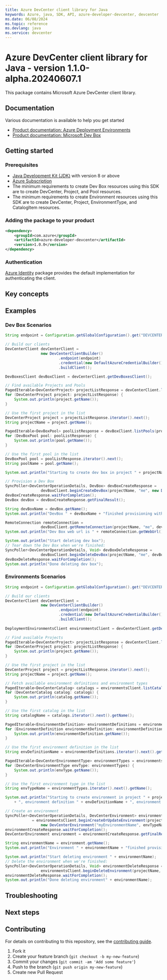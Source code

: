 ```yaml
---
title: Azure DevCenter client library for Java
keywords: Azure, java, SDK, API, azure-developer-devcenter, devcenter
ms.date: 06/08/2024
ms.topic: reference
ms.devlang: java
ms.service: devcenter
---
```

# Azure DevCenter client library for Java - version 1.1.0-alpha.20240607.1 


This package contains Microsoft Azure DevCenter client library.

## Documentation

Various documentation is available to help you get started

- [Product documentation: Azure Deployment Environments][environments_documentation]
- [Product documentation: Microsoft Dev Box][devbox_documentation]

## Getting started

### Prerequisites

- [Java Development Kit (JDK)][jdk] with version 8 or above
- [Azure Subscription][azure_subscription]
- The minimum requirements to create Dev Box resources using this SDK are to create DevCenter, Project, and Pool resources.
- The minimum requirements to create Environment resources using this SDK are to create DevCenter, Project, EnvironmentType, and CatalogItem resources.

### Adding the package to your product

[//]: # ({x-version-update-start;com.azure:azure-developer-devcenter;current})
```xml
<dependency>
    <groupId>com.azure</groupId>
    <artifactId>azure-developer-devcenter</artifactId>
    <version>1.0.0</version>
</dependency>
```
[//]: # ({x-version-update-end})

### Authentication

[Azure Identity][azure_identity] package provides the default implementation for authenticating the client.

## Key concepts

## Examples
### Dev Box Scenarios
```java com.azure.developer.devcenter.readme.devboxes
String endpoint = Configuration.getGlobalConfiguration().get("DEVCENTER_ENDPOINT");

// Build our clients
DevCenterClient devCenterClient =
                new DevCenterClientBuilder()
                        .endpoint(endpoint)
                        .credential(new DefaultAzureCredentialBuilder().build())
                        .buildClient();

DevBoxesClient devBoxClient = devCenterClient.getDevBoxesClient();

// Find available Projects and Pools
PagedIterable<DevCenterProject> projectListResponse = devCenterClient.listProjects();
for (DevCenterProject project: projectListResponse) {
    System.out.println(project.getName());
}

// Use the first project in the list
DevCenterProject project = projectListResponse.iterator().next();
String projectName = project.getName();

PagedIterable<DevBoxPool> poolListResponse = devBoxClient.listPools(projectName);
for (DevBoxPool pool: poolListResponse) {
    System.out.println(pool.getName());
}

// Use the first pool in the list
DevBoxPool pool = poolListResponse.iterator().next();
String poolName = pool.getName();

System.out.println("Starting to create dev box in project " + projectName + " and pool " + poolName);

// Provision a Dev Box
SyncPoller<DevCenterOperationDetails, DevBox> devBoxCreateResponse =
                devBoxClient.beginCreateDevBox(projectName, "me", new DevBox("MyDevBox", poolName));
devBoxCreateResponse.waitForCompletion();
DevBox devBox = devBoxCreateResponse.getFinalResult();

String devBoxName = devBox.getName();
System.out.println("DevBox " + devBoxName + "finished provisioning with status " + devBox.getProvisioningState());

RemoteConnection remoteConnection =
                devBoxClient.getRemoteConnection(projectName, "me", devBoxName);
System.out.println("Dev Box web url is " + remoteConnection.getWebUrl());

System.out.println("Start deleting dev box");
// Tear down the Dev Box when we're finished:
SyncPoller<DevCenterOperationDetails, Void> devBoxDeleteResponse =
                devBoxClient.beginDeleteDevBox(projectName, "me", devBoxName);
devBoxDeleteResponse.waitForCompletion();
System.out.println("Done deleting dev box");
```

### Environments Scenarios
```java com.azure.developer.devcenter.readme.environments
String endpoint = Configuration.getGlobalConfiguration().get("DEVCENTER_ENDPOINT");

// Build our clients
DevCenterClient devCenterClient =
                new DevCenterClientBuilder()
                        .endpoint(endpoint)
                        .credential(new DefaultAzureCredentialBuilder().build())
                        .buildClient();
       
DeploymentEnvironmentsClient environmentsClient = devCenterClient.getDeploymentEnvironmentsClient();

// Find available Projects 
PagedIterable<DevCenterProject> projectListResponse = devCenterClient.listProjects();
for (DevCenterProject project: projectListResponse) {
    System.out.println(project.getName());
}

// Use the first project in the list
DevCenterProject project = projectListResponse.iterator().next();
String projectName = project.getName();

// Fetch available environment definitions and environment types
PagedIterable<DevCenterCatalog> catalogs = environmentsClient.listCatalogs(projectName);
for (DevCenterCatalog catalog: catalogs) {
    System.out.println(catalog.getName());
}

// Use the first catalog in the list
String catalogName = catalogs.iterator().next().getName();

PagedIterable<EnvironmentDefinition> environmentDefinitions = environmentsClient.listEnvironmentDefinitionsByCatalog(projectName, catalogName);
for (EnvironmentDefinition environmentDefinition: environmentDefinitions) {
    System.out.println(environmentDefinition.getName());
}

// Use the first environment definition in the list
String envDefinitionName = environmentDefinitions.iterator().next().getName();

PagedIterable<DevCenterEnvironmentType> environmentTypes = environmentsClient.listEnvironmentTypes(projectName);
for (DevCenterEnvironmentType envType: environmentTypes) {
    System.out.println(envType.getName());
}

// Use the first environment type in the list
String envTypeName = environmentTypes.iterator().next().getName();

System.out.println("Starting to create environment in project " + projectName + ", with catalog " + catalogName
    + ", environment definition " + envDefinitionName + ", environment type " + envTypeName);

// Create an environment
SyncPoller<DevCenterOperationDetails, DevCenterEnvironment> environmentCreateResponse 
            = environmentsClient.beginCreateOrUpdateEnvironment(projectName, "me",
                new DevCenterEnvironment("myEnvironmentName", envTypeName, catalogName, envDefinitionName));
environmentCreateResponse.waitForCompletion();
DevCenterEnvironment environment = environmentCreateResponse.getFinalResult();

String environmentName = environment.getName();
System.out.println("Environment " + environmentName + "finished provisioning with status " + environment.getProvisioningState());

System.out.println("Start deleting environment " + environmentName);
// Delete the environment when we're finished:
SyncPoller<DevCenterOperationDetails, Void> environmentDeleteResponse =
                environmentsClient.beginDeleteEnvironment(projectName, "me", environmentName);
environmentDeleteResponse.waitForCompletion();
System.out.println("Done deleting environment" + environmentName);
```

## Troubleshooting

## Next steps

## Contributing

For details on contributing to this repository, see the [contributing guide](https://github.com/Azure/azure-sdk-for-java/blob/main/CONTRIBUTING.md).

1. Fork it
1. Create your feature branch (`git checkout -b my-new-feature`)
1. Commit your changes (`git commit -am 'Add some feature'`)
1. Push to the branch (`git push origin my-new-feature`)
1. Create new Pull Request

<!-- LINKS -->
[environments_documentation]: https://learn.microsoft.com/azure/deployment-environments/
[devbox_documentation]: https://learn.microsoft.com/azure/dev-box/
[docs]: https://azure.github.io/azure-sdk-for-java/
[jdk]: /java/azure/jdk/
[azure_subscription]: https://azure.microsoft.com/free/
[azure_identity]: https://github.com/Azure/azure-sdk-for-java/blob/main/sdk/identity/azure-identity

